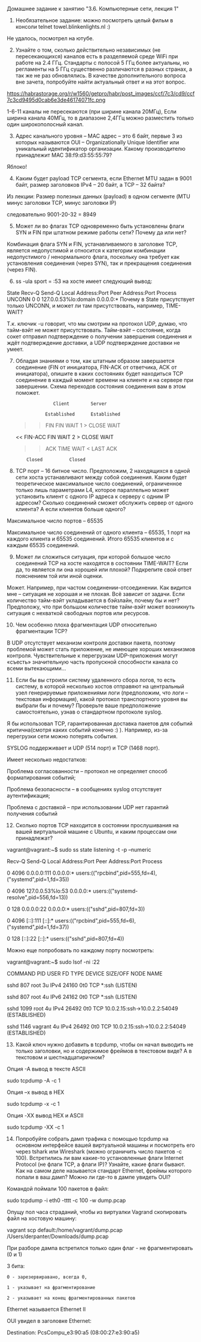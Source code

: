 Домашнее задание к занятию "3.6. Компьютерные сети, лекция 1"

1.	Необязательное задание: можно посмотреть целый фильм в консоли telnet towel.blinkenlights.nl :)

Не удалось, посмотрел на ютубе.


2.	Узнайте о том, сколько действительно независимых (не пересекающихся) каналов есть в разделяемой среде WiFi при работе на 2.4 ГГц. Стандарты с полосой 5 ГГц более актуальны, но регламенты на 5 ГГц существенно различаются в разных странах, а так же не раз обновлялись. В качестве дополнительного вопроса вне зачета, попробуйте найти актуальный ответ и на этот вопрос.

https://habrastorage.org/r/w1560/getpro/habr/post_images/ccf/7c3/cd9/ccf7c3cd9495d0cab6e3de46174071fc.png

1-6-11 каналы не пересекаются (при ширине канала 20МГц), Если ширина канала 40МГц, то в диапазоне 2,4ГГц можно разместить только один широкополосный канал.

3.	Адрес канального уровня – MAC адрес – это 6 байт, первые 3 из которых называются OUI – Organizationally Unique Identifier или уникальный идентификатор организации. Какому производителю принадлежит MAC 38:f9:d3:55:55:79?


Яблоко!



4.	Каким будет payload TCP сегмента, если Ethernet MTU задан в 9001 байт, размер заголовков IPv4 – 20 байт, а TCP – 32 байта?

Из лекции: Размер полезных данных (payload) в одном сегменте (MTU минус заголовки TCP, минус заголовки IP)

следовательно 9001-20-32 = 8949


5.	Может ли во флагах TCP одновременно быть установлены флаги SYN и FIN при штатном режиме работы сети? Почему да или нет?

Комбинация флага SYN и FIN, устанавливаемого в заголовке TCP, является недопустимой и относится к категории комбинации недопустимого / ненормального флага, поскольку она требует как установления соединения (через SYN), так и прекращения соединения (через FIN).


6.	ss -ula sport = :53 на хосте имеет следующий вывод:

State           Recv-Q          Send-Q                   Local Address:Port                     Peer Address:Port          Process
UNCONN          0               0                        127.0.0.53%lo:domain                        0.0.0.0:*
Почему в State присутствует только UNCONN, и может ли там присутствовать, например, TIME-WAIT?


Т.к. ключик -u говорит, что мы смотрим на протокол UDP, думаю, что тайм-вэйт не может присутствовать. Тайм-вэйт – состояние, когда сокет отправил подтверждение о получении завершения соединения и ждёт подтверждение доставки, а UDP подтверждение доставки не умеет.



7.	Обладая знаниями о том, как штатным образом завершается соединение (FIN от инициатора, FIN-ACK от ответчика, ACK от инициатора), опишите в каких состояниях будет находиться TCP соединение в каждый момент времени на клиенте и на сервере при завершении. Схема переходов состояния соединения вам в этом поможет.


                	  Client		Server

        	       Established		Established

	>> FIN		FIN WAIT 1	>	CLOSE WAIT

	<< FIN-ACC	FIN WAIT 2	>	CLOSE WAIT

	>> ACK		TIME WAIT	<	LAST ACK

			Closed			Closed





8.	TCP порт – 16 битное число. Предположим, 2 находящихся в одной сети хоста устанавливают между собой соединения. Каким будет теоретическое максимальное число соединений, ограниченное только лишь параметрами L4, которое параллельно может установить клиент с одного IP адреса к серверу с одним IP адресом? Сколько соединений сможет обслужить сервер от одного клиента? А если клиентов больше одного?

Максимальное число портов – 65535

Максимальное число соединений от одного клиента – 65535, 1 порт на каждого клиента и 65535 соединений. Итого 65535 клиентов и с каждым 65535 соединений.



9.	Может ли сложиться ситуация, при которой большое число соединений TCP на хосте находятся в состоянии  TIME-WAIT? Если да, то является ли она хорошей или плохой? Подкрепите свой ответ пояснением той или иной оценки.

Может. Например, при частом соединении-отсоединении. Как видится мне – ситуация не хорошая и не плохая. Всё зависит от задачи. Если количество тайм-вэйт укладывается в бэйзлайн, почему бы и нет? Предположу, что  при большом количестве тайм-вэйт может возникнуть ситуация с нехваткой свободных портов или ресурсов.

10.	Чем особенно плоха фрагментация UDP относительно фрагментации TCP?

В UDP отсутствует механизм контроля доставки пакета, поэтому проблемой может стать приложение, не имеющее хороших механизмов контроля. Чувствительные к перегрузкам UDP-приложения могут «съесть» значительную часть пропускной способности канала со всеми вытекающими…  

11.	Если бы вы строили систему удаленного сбора логов, то есть систему, в которой несколько хостов отправяют на центральный узел генерируемые приложениями логи (предположим, что логи – текстовая информация), какой протокол транспортного уровня вы выбрали бы и почему? Проверьте ваше предположение самостоятельно, узнав о стандартном протоколе syslog.

Я бы использовал TCP, гарантированная доставка пакетов для событий критична(смотря каких событий конечно :) ). Например, из-за перегрузки сети можно потерять события.

SYSLOG поддерживает и UDP (514 порт) и TCP (1468 порт).

Имеет несколько недостатков:

Проблема согласованности – протокол не определяет способ форматирования событий;

Проблема безопасности – в сообщениях syslog отсутствует аутентификация;

Проблема с доставкой – при использовании UDP нет гарантий получения событий




12.	Сколько портов TCP находится в состоянии прослушивания на вашей виртуальной машине с Ubuntu, и каким процессам они принадлежат?

vagrant@vagrant:~$ sudo ss state listening -t -p –numeric

Recv-Q   Send-Q     Local Address:Port       Peer Address:Port   Process                                                     

0        4096             0.0.0.0:111             0.0.0.0:*       users:(("rpcbind",pid=555,fd=4),("systemd",pid=1,fd=35))   

0        4096       127.0.0.53%lo:53              0.0.0.0:*       users:(("systemd-resolve",pid=556,fd=13))                  

0        128              0.0.0.0:22              0.0.0.0:*       users:(("sshd",pid=807,fd=3))                              

0        4096                [::]:111                [::]:*       users:(("rpcbind",pid=555,fd=6),("systemd",pid=1,fd=37))   

0        128                 [::]:22                 [::]:*       users:(("sshd",pid=807,fd=4))               


Можно еще попробовать по каждому порту посмотреть:

vagrant@vagrant:~$ sudo lsof -ni :22

COMMAND  PID    USER   FD   TYPE DEVICE SIZE/OFF NODE NAME

sshd     807    root    3u  IPv4  24160      0t0  TCP *:ssh (LISTEN)

sshd     807    root    4u  IPv6  24162      0t0  TCP *:ssh (LISTEN)

sshd    1099    root    4u  IPv4  26492      0t0  TCP 10.0.2.15:ssh->10.0.2.2:54049 (ESTABLISHED)

sshd    1146 vagrant    4u  IPv4  26492      0t0  TCP 10.0.2.15:ssh->10.0.2.2:54049 (ESTABLISHED)




13.	Какой ключ нужно добавить в tcpdump, чтобы он начал выводить не только заголовки, но и содержимое фреймов в текстовом виде? А в текстовом и шестнадцатиричном?

Опция -А вывод в тексте ASCII

sudo tcpdump -A -c 1

Опция –x вывод в HEX

sudo tcpdump -x -c 1

Опция -XX вывод HEX и ASCII

sudo tcpdump -XX -c 1




14.	Попробуйте собрать дамп трафика с помощью tcpdump на основном интерфейсе вашей виртуальной машины и посмотреть его через tshark или Wireshark (можно ограничить число пакетов -c 100). Встретились ли вам какие-то установленные флаги Internet Protocol (не флаги TCP, а флаги IP)? Узнайте, какие флаги бывают. Как на самом деле называется стандарт Ethernet, фреймы которого попали в ваш дамп? Можно ли где-то в дампе увидеть OUI?

Командой поймали 100 пакетов в файл:

sudo tcpdump -i eth0 -tttt -c 100 -w dump.pcap

Опущу пол часа страданий, чтобы из виртуалки Vagrand скопировать файл на хостовую машину:

vagrant scp default:/home/vagrant/dump.pcap /Users/derpanter/Downloads/dump.pcap


При разборе дампа встретился только один флаг - не фрагментировать (0 и 1)

3 бита:

    0 - зарезервиравано, всегда 0,

    1 - указывает на фрагментирование

    2 - указывает на конец фрагментированных пакетов



Ethernet называется Ethernet II


OUI увидел в заголовке Ethernet:

Destination: PcsCompu_e3:90:а5 (08:00:27:e3:90:а5)



